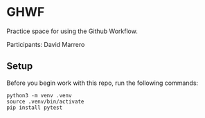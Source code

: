 
# GHWF

Practice space for using the Github Workflow.

Participants:
David Marrero


## Setup

Before you begin work with this repo, run the following commands:

```
python3 -m venv .venv
source .venv/bin/activate
pip install pytest
```
